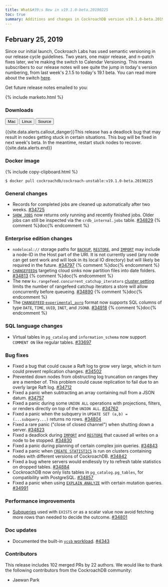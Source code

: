 ```yaml
---
title: What&#39;s New in v19.1.0-beta.20190225
toc: true
summary: Additions and changes in CockroachDB version v19.1.0-beta.20190225 since version v2.2.0-alpha.20190211
---
```


## February 25, 2019

Since our initial launch, Cockroach Labs has used semantic versioning in our release cycle guidelines. Two years, one major release, and n-patch fixes later, we're making the switch to Calendar Versioning. This means subscribers to our release notes will see quite the jump in today's version numbering, from last week's 2.1.5 to today's 19.1 beta. You can read more about the switch [here](https://www.cockroachlabs.com/blog/calendar-versioning).

Get future release notes emailed to you:

{% include marketo.html %}

### Downloads

<div id="os-tabs" class="clearfix os-tabs_button-outline-primary">
    <a href="https://binaries.cockroachdb.com/cockroach-v19.1.0-beta.20190225.darwin-10.9-amd64.tgz"><button id="mac" data-eventcategory="mac-binary-release-notes">Mac</button></a>
    <a href="https://binaries.cockroachdb.com/cockroach-v19.1.0-beta.20190225.linux-amd64.tgz"><button id="linux" data-eventcategory="linux-binary-release-notes">Linux</button></a>
    <a href="https://binaries.cockroachdb.com/cockroach-v19.1.0-beta.20190225.src.tgz"><button id="source" data-eventcategory="source-release-notes">Source</button></a>
</div>

{{site.data.alerts.callout_danger}}This release has a deadlock bug that may result in nodes getting stuck in certain situations. This bug will be fixed in next week's beta. In the meantime, restart stuck nodes to recover.{{site.data.alerts.end}}


### Docker image

{% include copy-clipboard.html %}
~~~shell
$ docker pull cockroachdb/cockroach-unstable:v19.1.0-beta.20190225
~~~

### General changes

- Records for completed jobs are cleaned up automatically after two weeks. [#34725][#34725]
- [`SHOW JOBS`](../v19.1/show-jobs.html) now returns only running and recently finished jobs. Older jobs can still be inspected via the `crdb_internal.jobs` table. [#34829][#34829] {% comment %}doc{% endcomment %}

### Enterprise edition changes

- `nodelocal://` storage paths for [`BACKUP`](../v19.1/backup.html), [`RESTORE`](../v19.1/restore.html), and [`IMPORT`](../v19.1/import.html) may include a node-ID in the Host part of the URI. It is not currently used (any node can get sent work and will look in its local IO directory) but will likely be required in the future. [#34797][#34797] {% comment %}doc{% endcomment %}
- [`CHANGEFEED`s](../v19.1/create-changefeed.html) targeting cloud sinks now partition files into date folders. [#34813][#34813] {% comment %}doc{% endcomment %}
- The new `kv.rangefeed.concurrent_catchup_iterators` [cluster setting](../v19.1/cluster-settings.html) limits the number of rangefeed catchup iterators a store will allow concurrently before queueing. [#34890][#34890] {% comment %}doc{% endcomment %}
- The [`CHANGEFEED` `experimental_avro`](../v19.1/create-changefeed.html#options) format now supports SQL columns of type `DATE`, `TIME`, `UUID`, `INET`, and `JSONB`. [#34918][#34918] {% comment %}doc{% endcomment %}

### SQL language changes

- Virtual tables in `pg_catalog` and `information_schema` now support `COMMENT ON` like regular tables. [#33697][#33697]

### Bug fixes

- Fixed a bug that could cause a Raft log to grow very large, which in turn could prevent replication changes. [#34502][#34502]
- Prevented down nodes from obstructing log truncation on ranges they are a member of. This problem could cause replication to fail due to an overly large Raft log. [#34712][#34712]
- Fixed a panic when subtracting an array containing null from a JSON datum. [#34757][#34757]
- Fixed a panic during some `UNION ALL` operations with projections, filters, or renders directly on top of the `UNION ALL`. [#34762][#34762]
- Fixed a panic when the subquery in `UPDATE SET (a,b) = (...subquery...)` returns no rows. [#34804][#34804]
- Fixed a rare panic ("close of closed channel") when shutting down a server. [#34823][#34823]
- Fixed a deadlock during [`IMPORT`](../v19.1/import.html) and [`RESTORE`](../v19.1/restore.html) that caused all writes on a node to be stopped. [#34830][#34830]
- Fixed a panic during planning of certain complex join queries. [#34843][#34843]
- Fixed a panic when [`CREATE STATISTICS`](../v19.1/create-statistics.html) is run on clusters containing nodes with different versions of CockroachDB. [#34842][#34842]
- Fixed a bug where servers would endlessly try to refresh table statistics on dropped tables. [#34884][#34884]
- CockroachDB now only lists tables in `pg_catalog.pg_tables`, for compatibility with PostgreSQL. [#34857][#34857]
- Fixed a panic when using [`EXPLAIN ANALYZE`](../v19.1/explain-analyze.html) with certain mutation queries. [#34991][#34991]

### Performance improvements

- [Subqueries](../v19.1/subqueries.html) used with `EXISTS` or as a scalar value now avoid fetching more rows than needed to decide the outcome. [#34801][#34801]

### Doc updates

- Documented the built-in [`ycsb` workload](../v19.1/cockroach-workload.html). [#4343][#4343]

### Contributors

This release includes 102 merged PRs by 22 authors. We would like to thank the following contributors from the CockroachDB community:

- Jaewan Park

[#33697]: https://github.com/cockroachdb/cockroach/pull/33697
[#34301]: https://github.com/cockroachdb/cockroach/pull/34301
[#34502]: https://github.com/cockroachdb/cockroach/pull/34502
[#34712]: https://github.com/cockroachdb/cockroach/pull/34712
[#34725]: https://github.com/cockroachdb/cockroach/pull/34725
[#34757]: https://github.com/cockroachdb/cockroach/pull/34757
[#34762]: https://github.com/cockroachdb/cockroach/pull/34762
[#34797]: https://github.com/cockroachdb/cockroach/pull/34797
[#34801]: https://github.com/cockroachdb/cockroach/pull/34801
[#34804]: https://github.com/cockroachdb/cockroach/pull/34804
[#34813]: https://github.com/cockroachdb/cockroach/pull/34813
[#34823]: https://github.com/cockroachdb/cockroach/pull/34823
[#34829]: https://github.com/cockroachdb/cockroach/pull/34829
[#34830]: https://github.com/cockroachdb/cockroach/pull/34830
[#34842]: https://github.com/cockroachdb/cockroach/pull/34842
[#34843]: https://github.com/cockroachdb/cockroach/pull/34843
[#34857]: https://github.com/cockroachdb/cockroach/pull/34857
[#34884]: https://github.com/cockroachdb/cockroach/pull/34884
[#34890]: https://github.com/cockroachdb/cockroach/pull/34890
[#34906]: https://github.com/cockroachdb/cockroach/pull/34906
[#34918]: https://github.com/cockroachdb/cockroach/pull/34918
[#34991]: https://github.com/cockroachdb/cockroach/pull/34991
[#4343]: https://github.com/cockroachdb/docs/pull/4343
